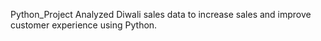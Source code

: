 Python_Project
Analyzed Diwali sales data to increase sales and improve customer experience using Python.
